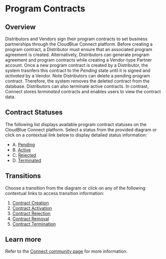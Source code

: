 # Program Contracts
## Overview
Distributors and Vendors sign their program contracts to set business partnerships through the CloudBlue Connect platform. Before creating a program contract, a Distributor must ensure that an associated program agreement is created. Alternatively, Distributors can generate program agreement and program contracts while creating a Vendor-type Partner account.
Once a new program contract is created by a Distributor, the system trasnfers this contract to the *Pending* state until it is signed and *activated* by a Vendor.
Note Distributors can delete a pending program contract. Therefore, the system removes the deleted contract from the database. Distributors can also terminate active contracts. In contrast, Connect stores *terminated* contracts and enables users to view the contract data.
## Contract Statuses
The following list displays available program contract statuses on the CloudBlue Connect platform. Select a status from the provided diagram or click on a contextual link below to display detailed status information:

* A. [Pending](s-a-pending.html)
* B. [Active](s-b-active.html)
* C. [Rejected](s-c-rejected.html)
* D. [Terminated](s-d-terminated.html)

## Transitions
Choose a transition from the diagram or click on any of the following contextual links to access transition information:

1. [Contract Creation](t-1-new-pending.html)
2. [Contract Activation](t-2-pend-active.html)
3. [Contract Rejection](t-3-pend-rejected.html)
4. [Contract Removal](t-4-pend-deleted.html)
5. [Contract Termination](t-5-act-terminated.html)

## Learn more
Refer to the [Connect community page](https://connect.cloudblue.com/community/modules/partners/contracts/program-contracts/) for more information.
